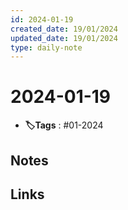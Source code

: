 ```yaml
---
id: 2024-01-19
created_date: 19/01/2024
updated_date: 19/01/2024
type: daily-note
---
```


# 2024-01-19
- **🏷️Tags** : #01-2024  

## Notes



## Links
